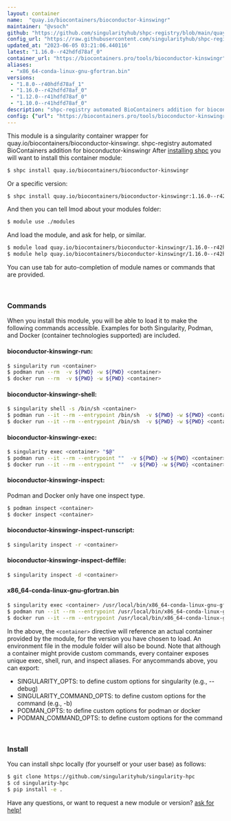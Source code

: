 ```yaml
---
layout: container
name:  "quay.io/biocontainers/bioconductor-kinswingr"
maintainer: "@vsoch"
github: "https://github.com/singularityhub/shpc-registry/blob/main/quay.io/biocontainers/bioconductor-kinswingr/container.yaml"
config_url: "https://raw.githubusercontent.com/singularityhub/shpc-registry/main/quay.io/biocontainers/bioconductor-kinswingr/container.yaml"
updated_at: "2023-06-05 03:21:06.440116"
latest: "1.16.0--r42hdfd78af_0"
container_url: "https://biocontainers.pro/tools/bioconductor-kinswingr"
aliases:
 - "x86_64-conda-linux-gnu-gfortran.bin"
versions:
 - "1.8.0--r40hdfd78af_1"
 - "1.16.0--r42hdfd78af_0"
 - "1.12.0--r41hdfd78af_0"
 - "1.10.0--r41hdfd78af_0"
description: "shpc-registry automated BioContainers addition for bioconductor-kinswingr"
config: {"url": "https://biocontainers.pro/tools/bioconductor-kinswingr", "maintainer": "@vsoch", "description": "shpc-registry automated BioContainers addition for bioconductor-kinswingr", "latest": {"1.16.0--r42hdfd78af_0": "sha256:fbeb61dc37465eadb7b936574c5cb1819bf998a6ea4f3813701609e806163209"}, "tags": {"1.8.0--r40hdfd78af_1": "sha256:a9c6bee4b77629e445501acf878bc25766134dade67953ddd2a09656399fd834", "1.16.0--r42hdfd78af_0": "sha256:fbeb61dc37465eadb7b936574c5cb1819bf998a6ea4f3813701609e806163209", "1.12.0--r41hdfd78af_0": "sha256:a109bc01050f0814f86094336d1b9ff1b5c994627fe834256185b7f5e76c430b", "1.10.0--r41hdfd78af_0": "sha256:03b0ac92c612c35f77b67e4e01b42a139247e1e6e7b8ae3b2e9da7b44307c8b8"}, "docker": "quay.io/biocontainers/bioconductor-kinswingr", "aliases": {"x86_64-conda-linux-gnu-gfortran.bin": "/usr/local/bin/x86_64-conda-linux-gnu-gfortran.bin"}}
---
```


This module is a singularity container wrapper for quay.io/biocontainers/bioconductor-kinswingr.
shpc-registry automated BioContainers addition for bioconductor-kinswingr
After [installing shpc](#install) you will want to install this container module:


```bash
$ shpc install quay.io/biocontainers/bioconductor-kinswingr
```

Or a specific version:

```bash
$ shpc install quay.io/biocontainers/bioconductor-kinswingr:1.16.0--r42hdfd78af_0
```

And then you can tell lmod about your modules folder:

```bash
$ module use ./modules
```

And load the module, and ask for help, or similar.

```bash
$ module load quay.io/biocontainers/bioconductor-kinswingr/1.16.0--r42hdfd78af_0
$ module help quay.io/biocontainers/bioconductor-kinswingr/1.16.0--r42hdfd78af_0
```

You can use tab for auto-completion of module names or commands that are provided.

<br>

### Commands

When you install this module, you will be able to load it to make the following commands accessible.
Examples for both Singularity, Podman, and Docker (container technologies supported) are included.

#### bioconductor-kinswingr-run:

```bash
$ singularity run <container>
$ podman run --rm  -v ${PWD} -w ${PWD} <container>
$ docker run --rm  -v ${PWD} -w ${PWD} <container>
```

#### bioconductor-kinswingr-shell:

```bash
$ singularity shell -s /bin/sh <container>
$ podman run --it --rm --entrypoint /bin/sh  -v ${PWD} -w ${PWD} <container>
$ docker run --it --rm --entrypoint /bin/sh  -v ${PWD} -w ${PWD} <container>
```

#### bioconductor-kinswingr-exec:

```bash
$ singularity exec <container> "$@"
$ podman run --it --rm --entrypoint ""  -v ${PWD} -w ${PWD} <container> "$@"
$ docker run --it --rm --entrypoint ""  -v ${PWD} -w ${PWD} <container> "$@"
```

#### bioconductor-kinswingr-inspect:

Podman and Docker only have one inspect type.

```bash
$ podman inspect <container>
$ docker inspect <container>
```

#### bioconductor-kinswingr-inspect-runscript:

```bash
$ singularity inspect -r <container>
```

#### bioconductor-kinswingr-inspect-deffile:

```bash
$ singularity inspect -d <container>
```


#### x86_64-conda-linux-gnu-gfortran.bin

```bash
$ singularity exec <container> /usr/local/bin/x86_64-conda-linux-gnu-gfortran.bin
$ podman run --it --rm --entrypoint /usr/local/bin/x86_64-conda-linux-gnu-gfortran.bin   -v ${PWD} -w ${PWD} <container> -c " $@"
$ docker run --it --rm --entrypoint /usr/local/bin/x86_64-conda-linux-gnu-gfortran.bin   -v ${PWD} -w ${PWD} <container> -c " $@"
```



In the above, the `<container>` directive will reference an actual container provided
by the module, for the version you have chosen to load. An environment file in the
module folder will also be bound. Note that although a container
might provide custom commands, every container exposes unique exec, shell, run, and
inspect aliases. For anycommands above, you can export:

 - SINGULARITY_OPTS: to define custom options for singularity (e.g., --debug)
 - SINGULARITY_COMMAND_OPTS: to define custom options for the command (e.g., -b)
 - PODMAN_OPTS: to define custom options for podman or docker
 - PODMAN_COMMAND_OPTS: to define custom options for the command

<br>

### Install

You can install shpc locally (for yourself or your user base) as follows:

```bash
$ git clone https://github.com/singularityhub/singularity-hpc
$ cd singularity-hpc
$ pip install -e .
```

Have any questions, or want to request a new module or version? [ask for help!](https://github.com/singularityhub/singularity-hpc/issues)